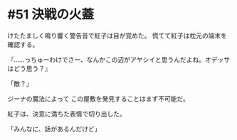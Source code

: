 # #51 決戦の火蓋
けたたましく鳴り響く警告音で紅子は目が覚めた。
慌てて紅子は枕元の端末を確認する。



『……っちゅーわけでさー、なんかこの辺がアヤシイと思うんだよね。オデッサはどう思う？』


「敵？」

ジーナの魔法によって
この屋敷を発見することはまず不可能だ。



紅子は、決意に満ちた表情で切り出した。

「みんなに、話があるんだけど」